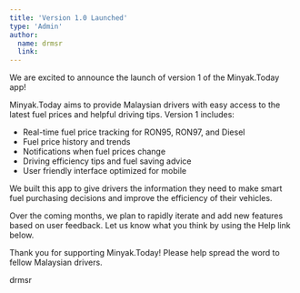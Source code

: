 ```yaml
---
title: 'Version 1.0 Launched'
type: 'Admin'
author:
  name: drmsr
  link: 
---
```


We are excited to announce the launch of version 1 of the Minyak.Today app! 

Minyak.Today aims to provide Malaysian drivers with easy access to the latest fuel prices and helpful driving tips. Version 1 includes:

- Real-time fuel price tracking for RON95, RON97, and Diesel
- Fuel price history and trends
- Notifications when fuel prices change
- Driving efficiency tips and fuel saving advice
- User friendly interface optimized for mobile

We built this app to give drivers the information they need to make smart fuel purchasing decisions and improve the efficiency of their vehicles.

Over the coming months, we plan to rapidly iterate and add new features based on user feedback. Let us know what you think by using the Help link below.

Thank you for supporting Minyak.Today! Please help spread the word to fellow Malaysian drivers.

drmsr